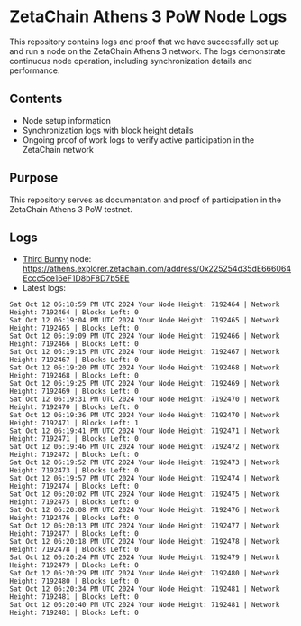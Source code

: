 # ZetaChain Athens 3 PoW Node Logs
This repository contains logs and proof that we have successfully set up and run a node on the ZetaChain Athens 3 network. The logs demonstrate continuous node operation, including synchronization details and performance.

## Contents
- Node setup information
- Synchronization logs with block height details
- Ongoing proof of work logs to verify active participation in the ZetaChain network

## Purpose
This repository serves as documentation and proof of participation in the ZetaChain Athens 3 PoW testnet.

## Logs

- [Third Bunny](https://thirdbunny.xyz/) node: https://athens.explorer.zetachain.com/address/0x225254d35dE666064Eccc5ce16eF1D8bF8D7b5EE
- Latest logs:
```
Sat Oct 12 06:18:59 PM UTC 2024 Your Node Height: 7192464 | Network Height: 7192464 | Blocks Left: 0
Sat Oct 12 06:19:04 PM UTC 2024 Your Node Height: 7192465 | Network Height: 7192465 | Blocks Left: 0
Sat Oct 12 06:19:09 PM UTC 2024 Your Node Height: 7192466 | Network Height: 7192466 | Blocks Left: 0
Sat Oct 12 06:19:15 PM UTC 2024 Your Node Height: 7192467 | Network Height: 7192467 | Blocks Left: 0
Sat Oct 12 06:19:20 PM UTC 2024 Your Node Height: 7192468 | Network Height: 7192468 | Blocks Left: 0
Sat Oct 12 06:19:25 PM UTC 2024 Your Node Height: 7192469 | Network Height: 7192469 | Blocks Left: 0
Sat Oct 12 06:19:31 PM UTC 2024 Your Node Height: 7192470 | Network Height: 7192470 | Blocks Left: 0
Sat Oct 12 06:19:36 PM UTC 2024 Your Node Height: 7192470 | Network Height: 7192471 | Blocks Left: 1
Sat Oct 12 06:19:41 PM UTC 2024 Your Node Height: 7192471 | Network Height: 7192471 | Blocks Left: 0
Sat Oct 12 06:19:46 PM UTC 2024 Your Node Height: 7192472 | Network Height: 7192472 | Blocks Left: 0
Sat Oct 12 06:19:52 PM UTC 2024 Your Node Height: 7192473 | Network Height: 7192473 | Blocks Left: 0
Sat Oct 12 06:19:57 PM UTC 2024 Your Node Height: 7192474 | Network Height: 7192474 | Blocks Left: 0
Sat Oct 12 06:20:02 PM UTC 2024 Your Node Height: 7192475 | Network Height: 7192475 | Blocks Left: 0
Sat Oct 12 06:20:08 PM UTC 2024 Your Node Height: 7192476 | Network Height: 7192476 | Blocks Left: 0
Sat Oct 12 06:20:13 PM UTC 2024 Your Node Height: 7192477 | Network Height: 7192477 | Blocks Left: 0
Sat Oct 12 06:20:18 PM UTC 2024 Your Node Height: 7192478 | Network Height: 7192478 | Blocks Left: 0
Sat Oct 12 06:20:24 PM UTC 2024 Your Node Height: 7192479 | Network Height: 7192479 | Blocks Left: 0
Sat Oct 12 06:20:29 PM UTC 2024 Your Node Height: 7192480 | Network Height: 7192480 | Blocks Left: 0
Sat Oct 12 06:20:34 PM UTC 2024 Your Node Height: 7192481 | Network Height: 7192481 | Blocks Left: 0
Sat Oct 12 06:20:40 PM UTC 2024 Your Node Height: 7192481 | Network Height: 7192481 | Blocks Left: 0
```
